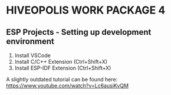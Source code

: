 # HIVEOPOLIS WORK PACKAGE 4
## ESP Projects - Setting up development environment

1. Install VSCode
2. Install C/C++ Extension (Ctrl+Shift+X)
3. Install ESP-IDF Extension (Ctrl+Shift+X)

A slightly outdated tutorial can be found here: https://www.youtube.com/watch?v=Lc6ausiKvQM